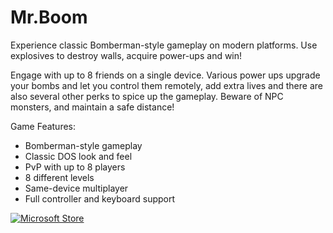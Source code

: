 # Mr.Boom

Experience classic Bomberman-style gameplay on modern platforms. Use explosives to destroy walls, acquire power-ups and win! 

Engage with up to 8 friends on a single device. Various power ups upgrade your bombs and let you control them remotely, add extra lives and there are also several other perks to spice up the gameplay. Beware of NPC monsters, and maintain a safe distance! 

Game Features:
- Bomberman-style gameplay
- Classic DOS look and feel
- PvP with up to 8 players
- 8 different levels
- Same-device multiplayer
- Full controller and keyboard support

[![Microsoft Store](https://get.microsoft.com/images/en-US%20dark.svg)](https://apps.microsoft.com/store/detail/9P4GKX2DCHTK?launch=true&mode=full)